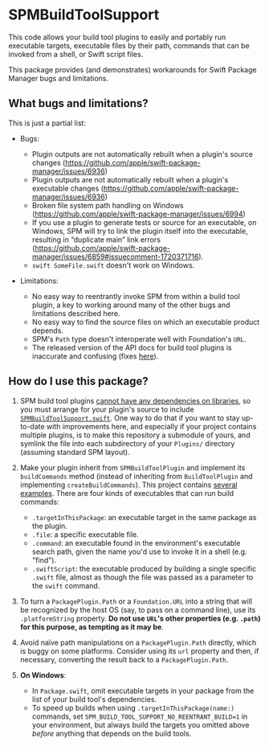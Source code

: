 # SPMBuildToolSupport

This code allows your build tool plugins to easily and portably run executable targets, executable
files by their path, commands that can be invoked from a shell, or Swift script files.

This package provides (and demonstrates) workarounds for Swift Package Manager bugs and limitations.

## What bugs and limitations?

This is just a partial list:

- Bugs:
  - Plugin outputs are not automatically rebuilt when a plugin's source changes
    (https://github.com/apple/swift-package-manager/issues/6936)
  - Plugin outputs are not automatically rebuilt when a plugin's executable changes
    (https://github.com/apple/swift-package-manager/issues/6936)
  - Broken file system path handling on Windows
    (https://github.com/apple/swift-package-manager/issues/6994)
  - If you use a plugin to generate tests or source for an executable, on Windows, SPM will try to
    link the plugin itself into the executable, resulting in “duplicate main” link errors
    (https://github.com/apple/swift-package-manager/issues/6859#issuecomment-1720371716).
  - `swift SomeFile.swift` doesn't work on Windows.
  
- Limitations:

  - No easy way to reentrantly invoke SPM from within a build tool plugin, a key to working around
    many of the other bugs and limitations described here.
  - No easy way to find the source files on which an executable product depends.
  - SPM's `Path` type doesn't interoperate well with Foundation's `URL`.
  - The released version of the API docs for build tool plugins is inaccurate and confusing (fixes
    [here](https://github.com/apple/swift-package-manager/pull/6941/files)).

## How do I use this package?

1. SPM build tool plugins [cannot have any dependencies on
   libraries](https://forums.swift.org/t/difficulty-sharing-code-between-swift-package-manager-plugins/61690/10),
   so you must arrange for your plugin's source to include
   [`SPMBuildToolSupport.swift`](SPMBuildToolSupport.swift).  One way to do that if you want to stay
   up-to-date with improvements here, and especially if your project contains multiple plugins, is
   to make this repository a submodule of yours, and symlink the file into each subdirectory of your
   `Plugins/` directory (assuming standard SPM layout).

2. Make your plugin inherit from `SPMBuildToolPlugin` and implement its `buildCommands` method
   (instead of inheriting from `BuildToolPlugin` and implementing `createBuildCommands`).  This
   project contains [several examples](https://github.com/dabrahams/SPMBuildToolSupport/tree/main/Plugins).  There are four kinds of executables that can run build
   commands:

   - `.targetInThisPackage`: an executable target in the same package as the plugin.
   - `.file`: a specific executable file.
   - `.command`: an executable found in the environment's executable search path,
     given the name you'd use to invoke it in a shell (e.g. "find").
   - `.swiftScript`: the executable produced by building a single specific `.swift` file, almost as
     though the file was passed as a parameter to the `swift` command.

3. To turn a `PackagePlugin.Path` or a `Foundation.URL` into a string that will be recognized by the
   host OS (say, to pass on a command line), use its `.platformString` property.  **Do not use
   `URL`'s other properties (e.g. `.path`) for this purpose, as tempting as it may be**.

4. Avoid naïve path manipulations on a `PackagePlugin.Path` directly, which is buggy on some
   platforms.  Consider using its `url` property and then, if necessary, converting the result back
   to a `PackagePlugin.Path`.
   
5. **On Windows**:
   - In `Package.swift`, omit executable targets in your package from the list of your build tool's
     dependencies.
   - To speed up builds when using `.targetInThisPackage(name:)` commands, set
     `SPM_BUILD_TOOL_SUPPORT_NO_REENTRANT_BUILD=1` in your environment, but always build the targets
     you omitted above *before* anything that depends on the build tools.

